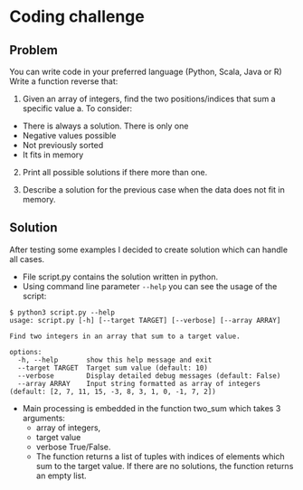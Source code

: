 # Coding challenge

## Problem

You can write code in your preferred language (Python, Scala, Java or R) Write a function reverse that:

1. Given an array of integers, find the two positions/indices that sum a specific value a. To consider:
  * There is always a solution. There is only one
  * Negative values possible
  * Not previously sorted
  * It fits in memory

2. Print all possible solutions if there more than one.

3. Describe a solution for the previous case when the data does not fit in memory.

## Solution

After testing some examples I decided to create solution which can handle all cases.
* File script.py contains the solution written in python.
* Using command line parameter `--help` you can see the usage of the script:
```
$ python3 script.py --help
usage: script.py [-h] [--target TARGET] [--verbose] [--array ARRAY]

Find two integers in an array that sum to a target value.

options:
  -h, --help       show this help message and exit
  --target TARGET  Target sum value (default: 10)
  --verbose        Display detailed debug messages (default: False)
  --array ARRAY    Input string formatted as array of integers (default: [2, 7, 11, 15, -3, 8, 3, 1, 0, -1, 7, 2])
```
* Main processing is embedded in the function two_sum which takes 3 arguments:
  * array of integers,
  * target value
  * verbose True/False.
  * The function returns a list of tuples with indices of elements which sum to the target value. If there are no solutions, the function returns an empty list.
